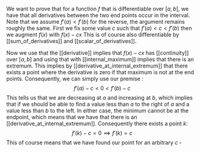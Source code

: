 We want to prove that for a function $f$ that is differentiable over $[a,b]$, we have that all derivatives between the two end points occur in the interval.
Note that we assume $f'(a) < f'(b)$ for the reverse, the argument remains roughly the same.
First we fix some value $c$ such that $f'(a) < c < f'(b)$ then we augment $f(x)$ with $f(x) - cx$
This is of course also differentiable by [[sum_of_derivatives]] and [[scalar_of_derivatives]].

Now we use that the [[derivative]] implies that $f(x) - cx$ has [[continuity]] over $[a,b]$ and using that with [[internal_maximum]] implies that there is an extremum.
This implies by [[derivative_at_internal_extremum]] that there exists a point where the derivative is zero if that maximum is not at the end points.
Consequently, we can simply use our premise :
$$
f'(a) - c < 0 < f'(b) - c
$$
This tells us that we are decreasing at $a$ and increasing at $b$, which implies that if we should be able to find a value less than $a$ to the right of $a$ and a value less than $b$ to the left.
In either case, the minimum cannot be at the endpoint, which means that we have that there is an [[derivative_at_internal_extremum]].
Consequently there exists a point $k$:
$$
f'(k) - c = 0 \implies f'(k) = c
$$
This of course means that we have found our point for an arbitrary $c$ $\square$
